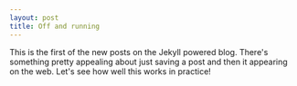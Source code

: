 ```yaml
---
layout: post
title: Off and running
---
```


This is the first of the new posts on the Jekyll powered blog. There's something pretty appealing about just saving a post and then it appearing on the web. Let's see how well this works in practice!